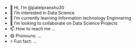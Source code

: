 - 👋 Hi, I’m @patelpranshu30
- 👀 I’m interested in Data Science
- 🌱 I’m currently learning Information technology Enginnering
- 💞️ I’m looking to collaborate on Data Science Projects
- 📫 How to reach me ...
- 😄 Pronouns: ...
- ⚡ Fun fact: ...

<!---
patelpranshu30/patelpranshu30 is a ✨ special ✨ repository because its `README.md` (this file) appears on your GitHub profile.
You can click the Preview link to take a look at your changes.
--->
